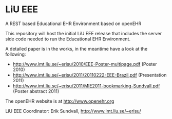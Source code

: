 LiU EEE
=======

A REST based Educational EHR Environment based on openEHR

This repository will host the initial LiU EEE release that includes the server side code needed to run the Educational EHR Environment.

A detailed paper is in the works, in the meantime have a look at the following:
- http://www.imt.liu.se/~erisu/2010/EEE-Poster-multipage.pdf (Poster 2010)
- http://www.imt.liu.se/~erisu/2011/20110222-EEE-Brazil.pdf (Presentation 2011)
- http://www.imt.liu.se/~erisu/2011/MIE2011-bookmarking-Sundvall.pdf (Poster abstract 2011)

The openEHR website is at http://www.openehr.org

LiU EEE Coordinator:
Erik Sundvall, http://www.imt.liu.se/~erisu/